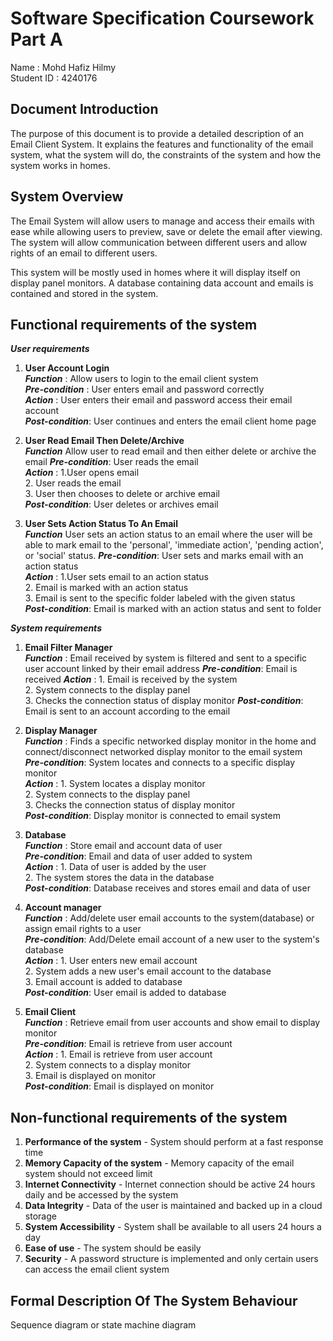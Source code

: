 # **Software Specification Coursework Part A**
Name : Mohd Hafiz Hilmy  
Student ID : 4240176

## **Document Introduction**
The purpose of this document is to provide a detailed description of an Email Client System. It explains the features and functionality of the email system, what the system will do, the constraints of the system and how the system works in homes.

## **System Overview**
The Email System will allow users to manage and access their emails with ease while allowing users to preview, save or delete the email after viewing. The system will allow communication between different users and allow rights of an email to different users.

This system will be mostly used in homes where it will display itself on display panel monitors. A database containing data account and emails is contained and stored in the system.


## **Functional requirements of the system**
***User	requirements***
1. **User Account Login**  
***Function*** : Allow users to login to the email client system  
***Pre-condition*** : User enters email and password correctly  
***Action*** :  User enters their email and password access their email account   
***Post-condition***: User continues and enters the email client home page    

2. **User Read Email Then Delete/Archive**    
***Function*** Allow user to read email and then either delete or archive the email
***Pre-condition***: User reads the email  
***Action*** :  1.User opens email <br/> 2. User reads the email <br/> 3. User then chooses to delete or archive email   
***Post-condition***: User deletes or archives email  

2. **User Sets Action Status To An Email**    
***Function*** User sets an action status to an email where the user will be able to mark email to the 'personal', 'immediate action', 'pending action', or 'social' status.
***Pre-condition***: User sets and marks email with an action status  
***Action*** :  1.User sets email to an action status <br/> 2. Email is marked with an action status <br/> 3. Email is sent to the specific folder labeled with the given status    
***Post-condition***: Email is marked with an action status and sent to folder


***System	requirements***  

1.  **Email Filter Manager**  
***Function*** : Email received by system is filtered and sent to a specific user account linked by their email address
***Pre-condition***:  Email is received
***Action*** :  1. Email is received by the system <br/> 2. System connects to the display panel <br/> 3. Checks the connection status of display monitor
***Post-condition***: Email is sent to an account according to the email

2.  **Display Manager**  
***Function*** : Finds a specific networked display monitor in the home and connect/disconnect networked display monitor to the email system  
***Pre-condition***:  System locates and connects to a specific display monitor  
***Action*** :  1. System locates a display monitor <br/> 2. System connects to the display panel <br/> 3. Checks the connection status of display monitor  
***Post-condition***: Display monitor is connected to email system  

3.  **Database**  
***Function*** : Store email and account data of user  
***Pre-condition***:  Email and data of user added to system  
***Action*** :  1. Data of user is added by the user <br/> 2. The system stores the data in the database  
***Post-condition***: Database receives and stores email and data of user  

4.  **Account manager**  
***Function*** : Add/delete user email accounts to the system(database) or assign email rights to a user  
***Pre-condition***:  Add/Delete email account of a new user to the system's database  
***Action*** :  1. User enters new email account <br/> 2. System adds a new user's email account to the database <br/> 3. Email account is added to database  
***Post-condition***: User email is added to database

5.  **Email Client**  
***Function*** : Retrieve email from user accounts and show email to display monitor  
***Pre-condition***:  Email is retrieve from user account  
***Action*** :  1. Email is retrieve from user account <br/> 2. System connects to a display monitor <br/> 3. Email is displayed on monitor  
***Post-condition***: Email is displayed on monitor




## **Non-functional requirements of the system**
1. **Performance of the system** - System should perform at a fast response time
2. **Memory Capacity of the system** - Memory capacity of the email system should not exceed limit
3. **Internet Connectivity** - Internet connection should be active 24 hours daily and be accessed by the system
4. **Data Integrity** - Data of the user is maintained and backed up in a cloud storage
5. **System Accessibility** - System shall be available to all users 24 hours a day
6. **Ease of use** - The system should be easily
7. **Security** - A password structure is implemented and only certain users can access the email client system

## **Formal Description Of The System Behaviour**
Sequence diagram or state machine diagram
